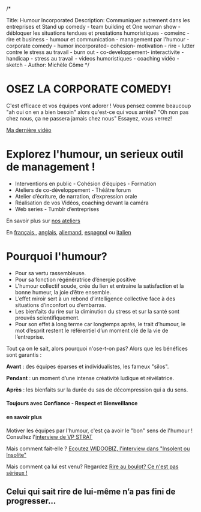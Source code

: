 /*


Title: Humour Incorporated
Description: Communiquer autrement dans les entreprises et Stand up comedy - team building et One woman show - débloquer les situations tendues et prestations humoristiques - comeinc - rire et business - humour et communication - management par l'humour - corporate comedy - humor incorporated- cohesion- motivation - rire - lutter contre le stress au travail - burn out - co-developpement- interactivite - handicap - stress au travail - videos humoristiques - coaching vidéo - sketch -
Author: Michèle Côme
*/

# OSEZ LA CORPORATE COMEDY!

C'est efficace et vos équipes vont adorer ! Vous pensez comme beaucoup "ah oui on en a bien besoin" alors qu'est-ce qui vous arrête? "Oh non pas chez nous, ça ne passera jamais chez nous"
Essayez, vous verrez!

[Ma dernière vidéo](https://www.youtube.com/watch?v=Dq-LTRpCJs4)


# Explorez l'humour, un serieux outil de management !


* Interventions en public - Cohésion d’équipes - Formation
* Ateliers de co-développement - Théâtre forum
* Atelier d’écriture, de narration, d’expression orale
* Réalisation de vos Vidéos, coaching devant la caméra
* Web series - Tumblr d’entreprises

En savoir plus sur [nos ateliers](ateliers)

En [français ](pdf/fr/comeinc-humour-incorporated.pdf), [anglais](pdf/en/comeinc-anglais.pdf), [allemand](pdf/de/comeinc-allemand.pdf), [espagnol](pdf/es/comeinc-espagnol.pdf) ou [italien](pdf/it/comeinc-italiano.pdf)

# Pourquoi l'humour? 

*	Pour sa vertu rassembleuse. 
*	Pour sa fonction régénératrice d’énergie positive
*	L'humour collectif soude, crée du lien et entraine la satisfaction et la bonne humeur, la joie d’être ensemble.
*	L’effet miroir sert à un rebond d’intelligence collective face à des situations d’inconfort ou d’embarras.
*	Les bienfaits du rire sur la diminution du stress et sur la santé sont prouvés scientifiquement.
*	Pour son effet à long terme car longtemps après, le trait d’humour, le mot d’esprit restent le référentiel d’un moment clé de la vie de l’entreprise.

Tout ça on le sait, alors pourquoi n'ose-t-on pas? Alors que les bénéfices sont garantis :

**Avant** : des équipes éparses et individualistes, les fameux "silos".

**Pendant** : un moment d’une intense créativité ludique et révélatrice.

**Après** : les bienfaits sur la durée du sas de décompression qui a du sens.


####  Toujours avec Confiance - Respect et Bienveillance ####


#### en savoir plus ####

Motiver les équipes par l'humour, c'est ça avoir le "bon" sens de l'humour !
Consultez l'[interview de VP STRAT](http://vpstrat.unblog.fr/2012/09/12/la-communication-de-professions-a-contenus-complexes-se-doit-elle-d%E2%80%99etre-toujours-serieuse/)

Mais comment fait-elle ? [Ecoutez WIDOOBIZ, l'interview dans "Insolent ou Insolite"](https://www.facebook.com/ComeInc.fr/posts/542161055817548?stream_ref=5)

Mais comment ça lui est venu? Regardez [Rire au boulot? Ce n'est pas sérieux !](http://www.monquotidienautrement.com/travail/rire-au-boulot-ce-nest-pas-s-rieux)


## **Celui qui sait rire de lui-même n’a pas fini de progresser…** ##
